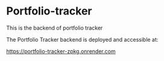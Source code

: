# Portfolio-tracker

This is the backend of portfolio tracker

The Portfolio Tracker backend is deployed and accessible at:

https://portfolio-tracker-zpkg.onrender.com


